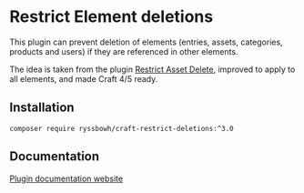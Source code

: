 # Restrict Element deletions

This plugin can prevent deletion of elements (entries, assets, categories, products and users) if they are referenced in other elements.

The idea is taken from the plugin [Restrict Asset Delete](https://github.com/la-haute-societe/craft-restrict-asset-delete), improved to apply to all elements, and made Craft 4/5 ready.  

## Installation

`composer require ryssbowh/craft-restrict-deletions:^3.0`

## Documentation

[Plugin documentation website](https://www.webpuzzlers.co.uk/plugins/restrict-element-deletions/3.x)
